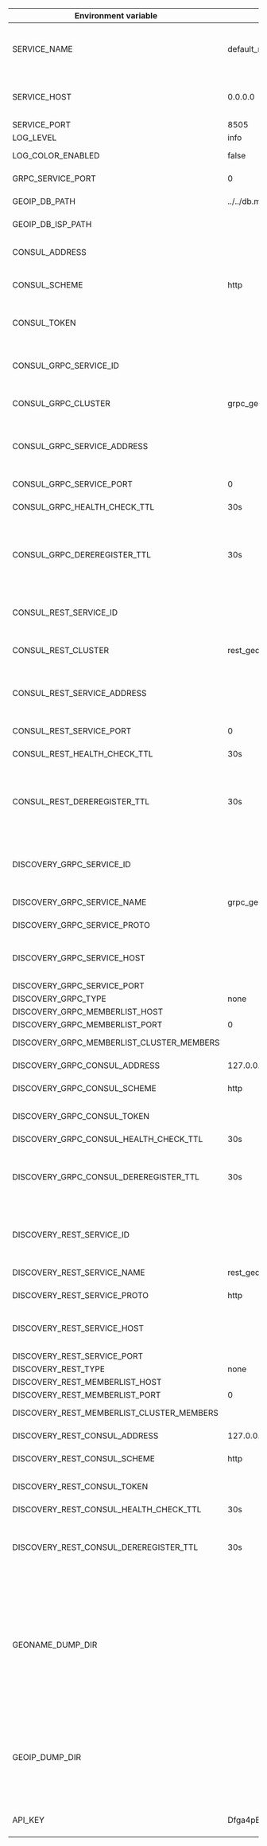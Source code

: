 |**Environment variable**|**Value**|**Description**|
|------------------------|---------|---------------|
|SERVICE_NAME|default_name|Unique service instance name<br/>The name is used to identify the service in logs|
|SERVICE_HOST|0.0.0.0|IP address, or a host name that can be resolved to IP addresses|
|SERVICE_PORT|8505|Service port|
|LOG_LEVEL|info|Log level|
|LOG_COLOR_ENABLED|false|Enable the colorized output|
|GRPC_SERVICE_PORT|0|gRPC service port (0 - disabled)|
|GEOIP_DB_PATH|../../db.mmdb|Path to GeoLite2 or GeoIP2 city database|
|GEOIP_DB_ISP_PATH||Path to GeoIP2 ISP database|
|CONSUL_ADDRESS||DEPRECATED. Address of the Consul server|
|CONSUL_SCHEME|http|DEPRECATED. URI scheme for the Consul server|
|CONSUL_TOKEN|| DEPRECATED. Token is used to provide a per-request ACL token|
|CONSUL_GRPC_SERVICE_ID||DEPRECATED. The ID of the service. If empty, a random one will be generated|
|CONSUL_GRPC_CLUSTER|grpc_geos|DEPRECATED. The name of the service to register|
|CONSUL_GRPC_SERVICE_ADDRESS||DEPRECATED. The address of the service. If it's empty the service doesn't register in consul|
|CONSUL_GRPC_SERVICE_PORT|0|DEPRECATED. The port of the service|
|CONSUL_GRPC_HEALTH_CHECK_TTL|30s|DEPRECATED. Check TTL|
|CONSUL_GRPC_DEREREGISTER_TTL|30s|DEPRECATED. If a check is in the critical state for more than this configured value,	then the service will automatically be deregistered|
|CONSUL_REST_SERVICE_ID||DEPRECATED. The ID of the service. If empty, a random one will be generated|
|CONSUL_REST_CLUSTER|rest_geos|DEPRECATED. The name of the service to register|
|CONSUL_REST_SERVICE_ADDRESS||DEPRECATED. The address of the service. If it's empty the service doesn't register in consul|
|CONSUL_REST_SERVICE_PORT|0|DEPRECATED. The port of the service|
|CONSUL_REST_HEALTH_CHECK_TTL|30s|DEPRECATED. Check TTL|
|CONSUL_REST_DEREREGISTER_TTL|30s|DEPRECATED. If a check is in the critical state for more than this configured value,	then the service will automatically be deregistered|
|DISCOVERY_GRPC_SERVICE_ID||The ID of the service. This must be unique in the cluster. If empty, a random one will be generated|
|DISCOVERY_GRPC_SERVICE_NAME|grpc_geos|The name of the service to register|
|DISCOVERY_GRPC_SERVICE_PROTO||The proto of the service|
|DISCOVERY_GRPC_SERVICE_HOST||The address of the service. If it's empty the service doesn't register in discovery|
|DISCOVERY_GRPC_SERVICE_PORT||The port of the service|
|DISCOVERY_GRPC_TYPE|none|Discovery type|
|DISCOVERY_GRPC_MEMBERLIST_HOST||Memberlist host|
|DISCOVERY_GRPC_MEMBERLIST_PORT|0|Meberlist port|
|DISCOVERY_GRPC_MEMBERLIST_CLUSTER_MEMBERS||Any existing member of the cluster to join it|
|DISCOVERY_GRPC_CONSUL_ADDRESS|127.0.0.1:8500|Address of the Consul server|
|DISCOVERY_GRPC_CONSUL_SCHEME|http|URI scheme for the Consul server|
|DISCOVERY_GRPC_CONSUL_TOKEN|| Token is used to provide a per-request ACL token|
|DISCOVERY_GRPC_CONSUL_HEALTH_CHECK_TTL|30s|Check TTL|
|DISCOVERY_GRPC_CONSUL_DEREREGISTER_TTL|30s|If a check is in the critical state for more than this configured value,	then the service will automatically be deregistered|
|DISCOVERY_REST_SERVICE_ID||The ID of the service. This must be unique in the cluster. If empty, a random one will be generated|
|DISCOVERY_REST_SERVICE_NAME|rest_geos|The name of the service to register|
|DISCOVERY_REST_SERVICE_PROTO|http|The proto of the service|
|DISCOVERY_REST_SERVICE_HOST||The address of the service. If it's empty the service doesn't register in discovery|
|DISCOVERY_REST_SERVICE_PORT||The port of the service|
|DISCOVERY_REST_TYPE|none|Discovery type|
|DISCOVERY_REST_MEMBERLIST_HOST||Memberlist host|
|DISCOVERY_REST_MEMBERLIST_PORT|0|Meberlist port|
|DISCOVERY_REST_MEMBERLIST_CLUSTER_MEMBERS||Any existing member of the cluster to join it|
|DISCOVERY_REST_CONSUL_ADDRESS|127.0.0.1:8500|Address of the Consul server|
|DISCOVERY_REST_CONSUL_SCHEME|http|URI scheme for the Consul server|
|DISCOVERY_REST_CONSUL_TOKEN|| Token is used to provide a per-request ACL token|
|DISCOVERY_REST_CONSUL_HEALTH_CHECK_TTL|30s|Check TTL|
|DISCOVERY_REST_CONSUL_DEREREGISTER_TTL|30s|If a check is in the critical state for more than this configured value,	then the service will automatically be deregistered|
|GEONAME_DUMP_DIR||The path to the directory where the GeoNames dumps are located (countryInfo.txt, admin1CodesASKII.txt, cities5000.zip). If variable isn't set, GeoNames api will be disabled. The dumps will be loaded when service starts, if something is missing|
|GEOIP_DUMP_DIR||The path to the directory where the csv ip database is located. If the variable is set and the csv file is missing, the service will generate it from the mmdb when it starts.|
|API_KEY|Dfga4pBfeRsMnxesWmY8eNBCW2Zf46kL|API key for dumps used for importing into other databases|
